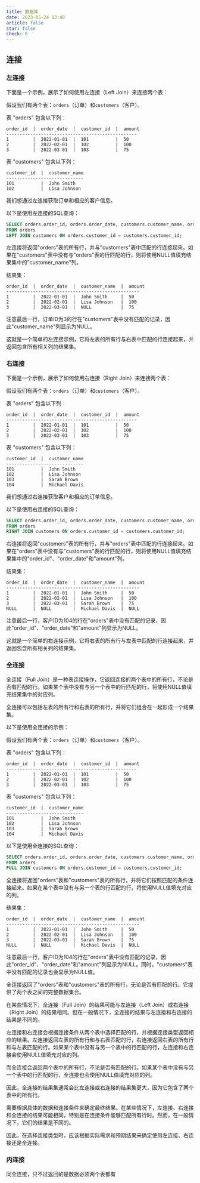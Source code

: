 ```yaml
---
title: 数据库
date: 2023-05-24 13:40
article: false
star: false
check: 0
---
```


## 连接

### 左连接
下面是一个示例，展示了如何使用左连接（Left Join）来连接两个表：

假设我们有两个表：`orders`（订单）和`customers`（客户）。

表 "orders" 包含以下列：
```
order_id  |  order_date  |  customer_id  |  amount
-------------------------------------------------
1         |  2022-01-01  |  101          |  50
2         |  2022-02-01  |  102          |  100
3         |  2022-03-01  |  103          |  75
```

表 "customers" 包含以下列：
```
customer_id  |  customer_name
-----------------------------
101          |  John Smith
102          |  Lisa Johnson
```

我们想通过左连接获取订单和相应的客户信息。

以下是使用左连接的SQL查询：
```sql
SELECT orders.order_id, orders.order_date, customers.customer_name, orders.amount
FROM orders
LEFT JOIN customers ON orders.customer_id = customers.customer_id;
```

左连接将返回"orders"表的所有行，并与"customers"表中匹配的行连接起来。如果在"customers"表中没有与"orders"表的行匹配的行，则将使用NULL值填充结果集中的"customer_name"列。

结果集：
```
order_id  |  order_date  |  customer_name  |  amount
--------------------------------------------------
1         |  2022-01-01  |  John Smith     |  50
2         |  2022-02-01  |  Lisa Johnson   |  100
3         |  2022-03-01  |  NULL           |  75
```

注意最后一行，订单ID为3的行在"customers"表中没有匹配的记录，因此"customer_name"列显示为NULL。

这就是一个简单的左连接示例，它将左表的所有行与右表中匹配的行连接起来，并返回包含所有相关列的结果集。

### 右连接
下面是一个示例，展示了如何使用右连接（Right Join）来连接两个表：

假设我们有两个表：`orders`（订单）和`customers`（客户）。

表 "orders" 包含以下列：
```
order_id  |  order_date  |  customer_id  |  amount
-------------------------------------------------
1         |  2022-01-01  |  101          |  50
2         |  2022-02-01  |  102          |  100
3         |  2022-03-01  |  103          |  75
```

表 "customers" 包含以下列：
```
customer_id  |  customer_name
-----------------------------
101          |  John Smith
102          |  Lisa Johnson
103          |  Sarah Brown
104          |  Michael Davis
```

我们想通过右连接获取客户和相应的订单信息。

以下是使用右连接的SQL查询：
```sql
SELECT orders.order_id, orders.order_date, customers.customer_name, orders.amount
FROM orders
RIGHT JOIN customers ON orders.customer_id = customers.customer_id;
```

右连接将返回"customers"表的所有行，并与"orders"表中匹配的行连接起来。如果在"orders"表中没有与"customers"表的行匹配的行，则将使用NULL值填充结果集中的"order_id"、"order_date"和"amount"列。

结果集：
```
order_id  |  order_date  |  customer_name  |  amount
--------------------------------------------------
1         |  2022-01-01  |  John Smith     |  50
2         |  2022-02-01  |  Lisa Johnson   |  100
3         |  2022-03-01  |  Sarah Brown    |  75
NULL      |  NULL        |  Michael Davis  |  NULL
```

注意最后一行，客户ID为104的行在"orders"表中没有匹配的记录，因此"order_id"、"order_date"和"amount"列显示为NULL。

这就是一个简单的右连接示例，它将右表的所有行与左表中匹配的行连接起来，并返回包含所有相关列的结果集。

### 全连接
全连接（Full Join）是一种表连接操作，它返回连接的两个表中的所有行，不论是否有匹配的行。如果某个表中没有与另一个表中的行匹配的行，将使用NULL值填充结果集中的对应列。

全连接可以包括左表的所有行和右表的所有行，并将它们组合在一起形成一个结果集。

以下是使用全连接的示例：

假设我们有两个表：`orders`（订单）和`customers`（客户）。

表 "orders" 包含以下列：
```
order_id  |  order_date  |  customer_id  |  amount
-------------------------------------------------
1         |  2022-01-01  |  101          |  50
2         |  2022-02-01  |  102          |  100
3         |  2022-03-01  |  103          |  75
```

表 "customers" 包含以下列：
```
customer_id  |  customer_name
-----------------------------
101          |  John Smith
102          |  Lisa Johnson
103          |  Sarah Brown
104          |  Michael Davis
```

以下是使用全连接的SQL查询：
```sql
SELECT orders.order_id, orders.order_date, customers.customer_name, orders.amount
FROM orders
FULL JOIN customers ON orders.customer_id = customers.customer_id;
```

全连接将返回"orders"表和"customers"表的所有行，并将它们按照匹配的条件连接起来。如果在某个表中没有与另一个表的行匹配的行，将使用NULL值填充对应的列。

结果集：
```
order_id  |  order_date  |  customer_name  |  amount
--------------------------------------------------
1         |  2022-01-01  |  John Smith     |  50
2         |  2022-02-01  |  Lisa Johnson   |  100
3         |  2022-03-01  |  Sarah Brown    |  75
NULL      |  NULL        |  Michael Davis  |  NULL
```

注意最后一行，客户ID为104的行在"orders"表中没有匹配的记录，因此"order_id"、"order_date"和"amount"列显示为NULL。同时，"customers"表中没有匹配的记录也会显示为NULL值。

全连接返回了"orders"表和"customers"表的所有行，无论是否有匹配的行。它提供了两个表之间的完整数据集合。

在某些情况下，全连接（Full Join）的结果可能与左连接（Left Join）或右连接（Right Join）的结果相同。但在一般情况下，全连接的结果与左连接和右连接的结果是不同的。

左连接和右连接会根据连接条件从两个表中选择匹配的行，并根据连接类型返回相应的结果。左连接返回左表的所有行和与右表匹配的行，右连接返回右表的所有行和与左表匹配的行。如果某个表中没有与另一个表中的行匹配的行，左连接和右连接会使用NULL值填充对应的列。

而全连接会返回两个表中的所有行，不论是否有匹配的行。如果某个表中没有与另一个表中的行匹配的行，全连接也会使用NULL值填充对应的列。

因此，全连接的结果集通常会比左连接或右连接的结果集更大，因为它包含了两个表中的所有行。

需要根据具体的数据和连接条件来确定最终结果。在某些情况下，左连接、右连接和全连接的结果可能相同，特别是在连接条件能够匹配所有行时。然而，在一般情况下，它们的结果是不同的。

因此，在选择连接类型时，应该根据实际需求和预期结果来确定使用左连接、右连接还是全连接。

### 内连接
同全连接，只不过返回的是数据必须两个表都有
